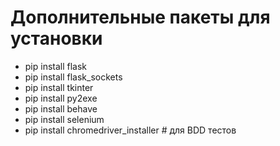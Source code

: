 # Дополнительные пакеты для установки
* pip install flask
* pip install flask_sockets
* pip install tkinter
* pip install py2exe
* pip install behave
* pip install selenium
* pip install chromedriver_installer # для BDD тестов